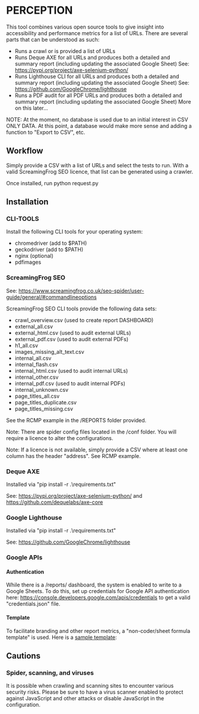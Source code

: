 # PERCEPTION
This tool combines various open source tools to give insight into accessibility and performance metrics for a list of 
URLs. There are several parts that can be understood as such:

- Runs a crawl or is provided a list of URLs
- Runs Deque AXE for all URLs and produces both a detailed and summary report (including updating the associated Google
Sheet) See: https://pypi.org/project/axe-selenium-python/
- Runs Lighthouse CLI for all URLs and produces both a detailed and summary report (including updating the associated Google
Sheet) See: https://github.com/GoogleChrome/lighthouse
- Runs a PDF audit for all PDF URLs and produces both a detailed and summary report (including updating the associated Google
Sheet) More on this later...

NOTE: At the moment, no database is used due to an initial interest in CSV ONLY DATA. At this point, a database would 
make more sense and adding a function to "Export to CSV", etc. 

## Workflow
Simply provide a CSV with a list of URLs and select the tests to run. With a valid ScreamingFrog SEO licence, 
that list can be generated using a crawler. 

Once installed, run python request.py

## Installation
### CLI-TOOLS
Install the following CLI tools for your operating system:
- chromedriver (add to $PATH)
- geckodriver (add to $PATH)
- nginx (optional)
- pdfimages

### ScreamingFrog SEO
See: https://www.screamingfrog.co.uk/seo-spider/user-guide/general/#commandlineoptions

ScreamingFrog SEO CLI tools provide the following data sets:
- crawl_overview.csv (used to create report DASHBOARD)
- external_all.csv
- external_html.csv (used to audit external URLs)
- external_pdf.csv (used to audit external PDFs)
- h1_all.csv
- images_missing_alt_text.csv
- internal_all.csv
- internal_flash.csv
- internal_html.csv (used to audit internal URLs)
- internal_other.csv
- internal_pdf.csv (used to audit internal PDFs)
- internal_unknown.csv
- page_titles_all.csv
- page_titles_duplicate.csv
- page_titles_missing.csv

See the RCMP example in the /REPORTS folder provided.

Note: There are spider config files located in the /conf folder. You will require a licence to alter the configurations.

Note: If a licence is not available, simply provide a CSV where at least one column has the header "address". 
See RCMP example.

### Deque AXE
Installed via "pip install -r .\requirements.txt"

See: https://pypi.org/project/axe-selenium-python/ and https://github.com/dequelabs/axe-core
  

### Google Lighthouse
Installed via "pip install -r .\requirements.txt" 

See: https://github.com/GoogleChrome/lighthouse

### Google APIs
#### Authentication
While there is a /reports/ dashboard, the system is enabled to write to a Google Sheets. To do this, set up credentials 
for Google API authentication here: https://console.developers.google.com/apis/credentials to get a valid 
"credentials.json" file.

#### Template
To facilitate branding and other report metrics, a "non-coder/sheet formula template" is used. Here is a 
<a href="https://docs.google.com/spreadsheets/d/1oPxGCc8gS1RhMhPqzDz-_SWSQANiPssoxFKgcRd5bsY/edit?usp=sharing">
sample template</a>: 

## Cautions
### Spider, scanning, and viruses
It is possible when crawling and scanning sites to encounter various security risks. Please be sure to have a virus 
scanner enabled to protect against JavaScript and other attacks or disable JavaScript in the configuration.

